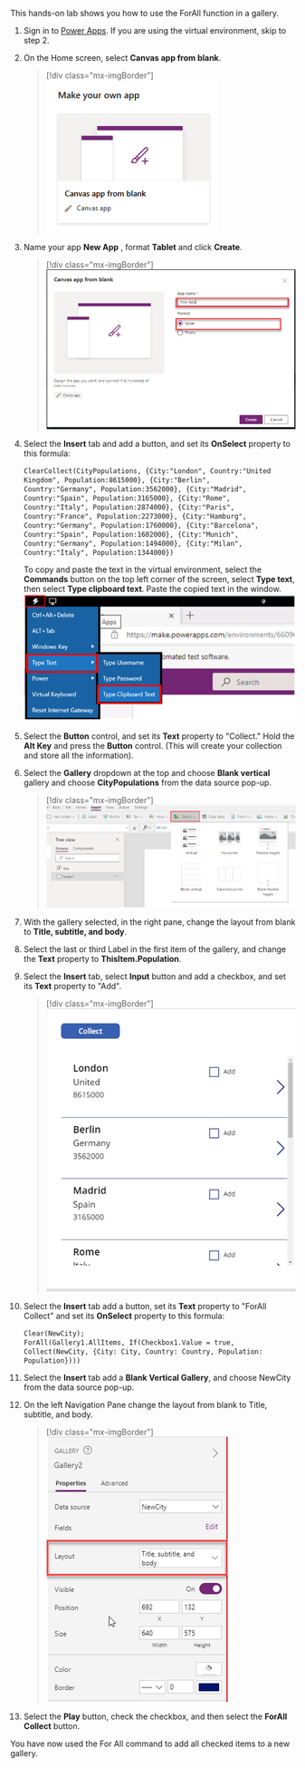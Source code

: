 This hands-on lab shows you how to use the ForAll function in a gallery. 

1.  Sign in to [Power Apps](https://make.powerapps.com/?azure-portal=true). If you are using the virtual environment, skip to step 2.
  
1.  On the Home screen, select **Canvas app from blank**.

	> [!div class="mx-imgBorder"]
	> [![Screenshot of the Canvas app from blank feature.](../media/exercise-1.png)](../media/exercise-1.png#lightbox)

1.	Name your app **New App** , format **Tablet** and click **Create**.
	
	> [!div class="mx-imgBorder"]
	> [![Screenshot of the new app named New UI App with Create button.](../media/exercise-2.png)](../media/exercise-2.png#lightbox)

1. Select the **Insert** tab and add a button, and set its **OnSelect** property to this formula:

	```powerappsfl
	ClearCollect(CityPopulations, {City:"London", Country:"United
	Kingdom", Population:8615000}, {City:"Berlin",
	Country:"Germany", Population:3562000}, {City:"Madrid",
	Country:"Spain", Population:3165000}, {City:"Rome",
	Country:"Italy", Population:2874000}, {City:"Paris",
	Country:"France", Population:2273000}, {City:"Hamburg",
	Country:"Germany", Population:1760000}, {City:"Barcelona",
	Country:"Spain", Population:1602000}, {City:"Munich",
	Country:"Germany", Population:1494000}, {City:"Milan",
	Country:"Italy", Population:1344000})
	```

     To copy and paste the text in the  virtual environment, select the **Commands** button on the top left corner of the screen, select **Type text**, then select **Type clipboard text**. Paste the copied text in the window.
    ![Screenshot of commands button selected with the type text and type clipboard text highlighted.](../media/copy-instructions.png)

1.  Select the **Button** control, and set its **Text** property to "Collect." Hold the **Alt Key** and press the **Button** control.
(This will create your collection and store all the information).

1.  Select the **Gallery** dropdown at the top and choose **Blank vertical** gallery and choose **CityPopulations** from the data source pop-up.
    
    > [!div class="mx-imgBorder"]
	> [![Screenshot of the more options selected and the gallery button highlighted.](../media/gallery.png)](../media/gallery.png#lightbox)

1.  With the gallery selected, in the right pane, change the layout from blank to **Title, subtitle, and body**.

1.  Select the last or third Label in the first item of the gallery, and change the **Text** property to
    **ThisItem.Population**.

1. Select the **Insert** tab, select **Input** button and add a checkbox, and set its **Text** property to "Add".

	> [!div class="mx-imgBorder"]
	> [![Screenshot of the Canvas app with Gallery, Collect button and checkbox.](../media/4a-exercise-forall-collection-checkbox.png)](../media/4a-exercise-forall-collection-checkbox.png#lightbox)

1. Select the **Insert** tab add a button, set its **Text** property to "ForAll Collect" and set its **OnSelect** property to this formula:

	```powerappsfl
	Clear(NewCity);
	ForAll(Gallery1.AllItems, If(Checkbox1.Value = true, Collect(NewCity, {City: City, Country: Country, Population: Population})))
	```			

1. Select the **Insert** tab add a **Blank Vertical Gallery**, and choose NewCity from the data source pop-up.

1. On the left Navigation Pane change the layout from blank to Title, subtitle, and body.

	> [!div class="mx-imgBorder"]
	> [![Screenshot of properties with layout field and title, subtitle, and body dropdown.](../media/4a-exercise-forall-collection-change-gallery-type.png)](../media/4a-exercise-forall-collection-change-gallery-type.png#lightbox)

1. Select the **Play** button, check the checkbox, and then select the **ForAll Collect** button.

You have now used the For All command to add all checked items to a new gallery.
